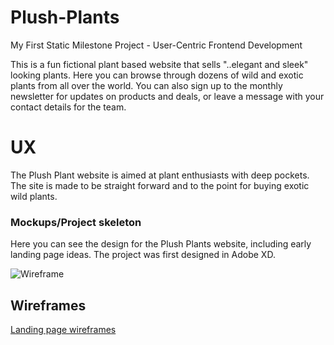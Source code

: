 # Plush-Plants
My First Static Milestone Project - User-Centric Frontend Development

This is a fun fictional plant based website that sells "..elegant and sleek" looking plants. Here you can browse through dozens of wild and exotic plants from all over the world. You can also sign up to the monthly newsletter for updates on products and deals, or leave a message with your contact details for the team.

# UX

The Plush Plant website is aimed at plant enthusiasts with deep pockets. The site is made to be straight forward and to the point for buying exotic wild plants.

### Mockups/Project skeleton

Here you can see the design for the Plush Plants website, including early landing page ideas. The project was first designed in Adobe XD.

![Wireframe](https://github.com/DelroyBrown28/Plush-Plants/blob/master/Adobe%20screenshot.PNG)

## Wireframes

[Landing page wireframes](https://github.com/DelroyBrown28/Plush-Plants/blob/master/Landing%20Pages.PNG)
